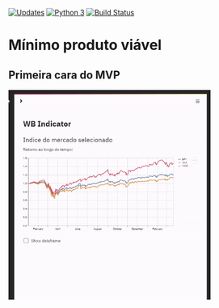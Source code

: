 [![Updates](https://pyup.io/repos/github/guyrux/teste_streamlit/shield.svg)](https://pyup.io/repos/github/guyrux/teste_streamlit/)
[![Python 3](https://pyup.io/repos/github/guyrux/teste_streamlit/python-3-shield.svg)](https://pyup.io/repos/github/guyrux/teste_streamlit/)
[![Build Status](https://travis-ci.com/guyrux/teste_streamlit.svg?branch=main)](https://travis-ci.com/guyrux/teste_streamlit)

# Mínimo produto viável

## Primeira cara do MVP

<img
    src='./report/figures/cara_mvp_20210322.gif'
    alt='Gráfico de retorno ao longo do tempo de indicadores do mercado brasileiro e americano'
    width='400'
/>

